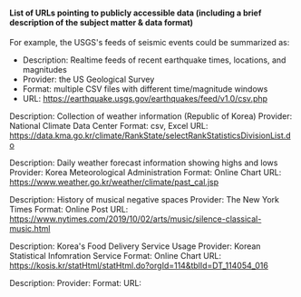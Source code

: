 #### List of URLs pointing to publicly accessible data (including a brief description of the subject matter & data format)

For example, the USGS's feeds of seismic events could be summarized as:

- Description: Realtime feeds of recent earthquake times, locations, and magnitudes
- Provider: the US Geological Survey
- Format: multiple CSV files with different time/magnitude windows
- URL: https://earthquake.usgs.gov/earthquakes/feed/v1.0/csv.php

Description: Collection of weather information (Republic of Korea)
Provider: National Climate Data Center 
Format: csv, Excel
URL: https://data.kma.go.kr/climate/RankState/selectRankStatisticsDivisionList.do

Description: Daily weather forecast information showing highs and lows 
Provider: Korea Meteorological Administration 
Format: Online Chart 
URL: https://www.weather.go.kr/weather/climate/past_cal.jsp

Description: History of musical negative spaces 
Provider: The New York Times 
Format: Online Post 
URL: https://www.nytimes.com/2019/10/02/arts/music/silence-classical-music.html

Description: Korea's Food Delivery Service Usage 
Provider: Korean Statistical Infomration Service 
Format: Online Chart 
URL: https://kosis.kr/statHtml/statHtml.do?orgId=114&tblId=DT_114054_016

Description:
Provider:
Format:
URL:
